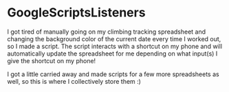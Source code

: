 # GoogleScriptsListeners

I got tired of manually going on my climbing tracking spreadsheet and changing the background color of the current date every time I worked out, so I made a script. The script interacts with a shortcut on my phone and will automatically update the spreadsheet for me depending on what input(s) I give the shortcut on my phone!

I got a little carried away and made scripts for a few more spreadsheets as well, so this is where I collectively store them :)

